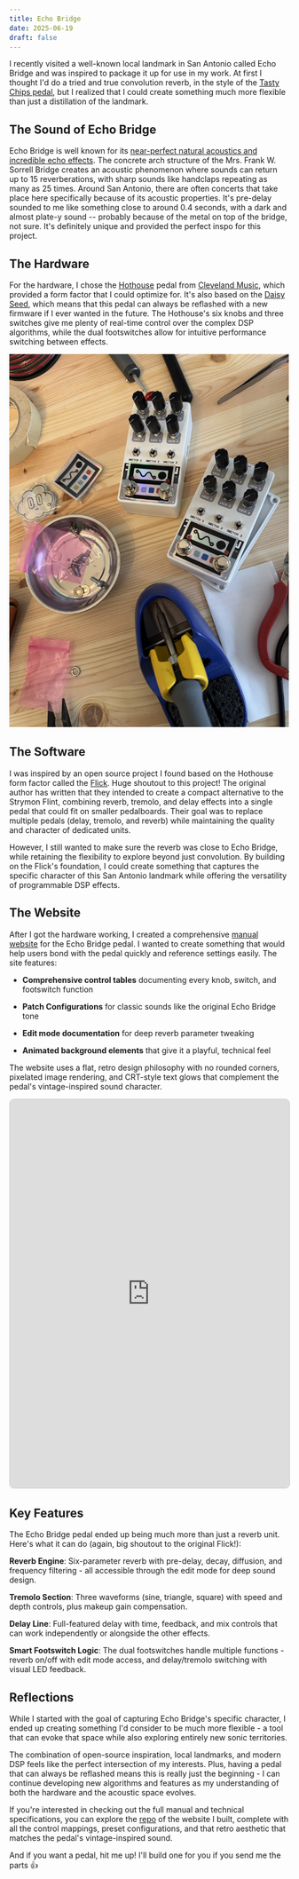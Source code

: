 ```yaml
---
title: Echo Bridge
date: 2025-06-19
draft: false
---
```


I recently visited a well-known local landmark in San Antonio called Echo Bridge and was inspired to package it up for use in my work. At first I thought I'd do a tried and true convolution reverb, in the style of the [Tasty Chips pedal](https://www.perfectcircuit.com/tasty-chips-integral.html), but I realized that I could create something much more flexible than just a distillation of the landmark.

## The Sound of Echo Bridge

Echo Bridge is well known for its [near-perfect natural acoustics and incredible echo effects](https://texashighways.com/culture/arts-entertainment/in-appreciation-of-echo-bridge-the-coolest-music-venue-in-texas/). The concrete arch structure of the Mrs. Frank W. Sorrell Bridge creates an acoustic phenomenon where sounds can return up to 15 reverberations, with sharp sounds like handclaps repeating as many as 25 times. Around San Antonio, there are often concerts that take place here specifically because of its acoustic properties. It's pre-delay sounded to me like something close to around 0.4 seconds, with a dark and almost plate-y sound -- probably because of the metal on top of the bridge, not sure. It's definitely unique and provided the perfect inspo for this project.

## The Hardware

For the hardware, I chose the [Hothouse](https://github.com/clevelandmusicco) pedal from [Cleveland Music](https://clevelandmusicco.com/), which provided a form factor that I could optimize for. It's also based on the [Daisy Seed](https://electro-smith.com/products/daisy-seed?variant=45234245140772), which means that this pedal can always be reflashed with a new firmware if I ever wanted in the future. The Hothouse's six knobs and three switches give me plenty of real-time control over the complex DSP algorithms, while the dual footswitches allow for intuitive performance switching between effects.

![Image Description](/images/IMG_3755.jpeg)
## The Software

I was inspired by an open source project I found based on the Hothouse form factor called the [Flick](https://github.com/joulupukki/hothouse-effects/tree/main/src/Flick). Huge shoutout to this project! The original author has written that they intended to create a compact alternative to the Strymon Flint, combining reverb, tremolo, and delay effects into a single pedal that could fit on smaller pedalboards. Their goal was to replace multiple pedals (delay, tremolo, and reverb) while maintaining the quality and character of dedicated units.

However, I still wanted to make sure the reverb was close to Echo Bridge, while retaining the flexibility to explore beyond just convolution. By building on the Flick's foundation, I could create something that captures the specific character of this San Antonio landmark while offering the versatility of programmable DSP effects.

## The Website

After I got the hardware working, I created a comprehensive [manual website](https://echobridge.lufs.audio) for the Echo Bridge pedal. I wanted to create something that would help users bond with the pedal quickly and reference settings easily. The site features:

- **Comprehensive control tables** documenting every knob, switch, and footswitch function
    
- **Patch Configurations** for classic sounds like the original Echo Bridge tone
    
- **Edit mode documentation** for deep reverb parameter tweaking
    
- **Animated background elements** that give it a playful, technical feel
    
The website uses a flat, retro design philosophy with no rounded corners, pixelated image rendering, and CRT-style text glows that complement the pedal's vintage-inspired sound character.

<iframe src="https://echobridge.lufs.audio/" 
        width="100%" 
        height="700" 
        title="Echo Bridge Guitar Effects - LUFS Audio" 
        style="border: 1px solid #ccc; border-radius: 8px;"
        loading="lazy">
</iframe>

## Key Features

The Echo Bridge pedal ended up being much more than just a reverb unit. Here's what it can do (again, big shoutout to the original Flick!):

**Reverb Engine**: Six-parameter reverb with pre-delay, decay, diffusion, and frequency filtering - all accessible through the edit mode for deep sound design.

**Tremolo Section**: Three waveforms (sine, triangle, square) with speed and depth controls, plus makeup gain compensation.

**Delay Line**: Full-featured delay with time, feedback, and mix controls that can work independently or alongside the other effects.

**Smart Footswitch Logic**: The dual footswitches handle multiple functions - reverb on/off with edit mode access, and delay/tremolo switching with visual LED feedback.

## Reflections

While I started with the goal of capturing Echo Bridge's specific character, I ended up creating something I'd consider to be much more flexible - a tool that can evoke that space while also exploring entirely new sonic territories.

The combination of open-source inspiration, local landmarks, and modern DSP feels like the perfect intersection of my interests. Plus, having a pedal that can always be reflashed means this is really just the beginning - I can continue developing new algorithms and features as my understanding of both the hardware and the acoustic space evolves.

If you're interested in checking out the full manual and technical specifications, you can explore the [repo](https://github.com/danialrami/echo-bridge-manual) of the website I built, complete with all the control mappings, preset configurations, and that retro aesthetic that matches the pedal's vintage-inspired sound. 

And if you want a pedal, hit me up! I'll build one for you if you send me the parts 👍